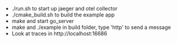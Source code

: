 * ./run.sh to start up jaeger and otel collector
* ./cmake_build.sh to build the example app
* make and start go_server
* make and ./example in build folder, type 'http' to send a message
* Look at traces in http://localhost:16686
